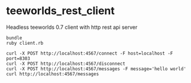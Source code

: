 # teeworlds_rest_client

Headless teeworlds 0.7 client with http rest api server

```
bundle
ruby client.rb

curl -X POST http://localhost:4567/connect -F host=localhost -F port=8303
curl -X POST http://localhost:4567/disconnect
curl -X POST http://localhost:4567/messages -F message='hello world'
curl http://localhost:4567/messages
```

